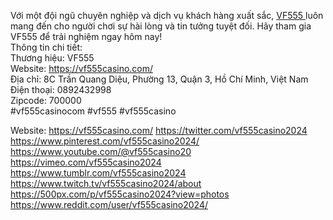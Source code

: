 <p>Với một đội ngũ chuyên nghiệp và dịch vụ khách hàng xuất sắc, <a target="_blank" href="https://vf555casino.com/" rel="noreferrer noopener">VF555 </a>luôn mang đến cho người chơi sự hài lòng và tin tưởng tuyệt đối. Hãy tham gia VF555 để trải nghiệm ngay hôm nay!<br>Thông tin chi tiết:<br>Thương hiệu: VF555<br>Website: <a target="_blank" href="https://vf555casino.com/" rel="noreferrer noopener">https://vf555casino.com/</a><br>Địa chỉ: 8C Trần Quang Diệu, Phường 13, Quận 3, Hồ Chí Minh, Việt Nam<br>Điện thoại: 0892432998<br>Zipcode: 700000<br>#vf555casinocom #vf555 #vf555casino</p>
Website: 
<a href="https://vf555casino.com/">https://vf555casino.com/</a>
<a href="https://twitter.com/vf555casino2024">https://twitter.com/vf555casino2024</a>
<a href="https://www.pinterest.com/vf555casino2024/">https://www.pinterest.com/vf555casino2024/</a>
<a href="https://www.youtube.com/@vf555casino20">https://www.youtube.com/@vf555casino20</a>
<a href="https://vimeo.com/vf555casino2024">https://vimeo.com/vf555casino2024</a>
<a href="https://www.tumblr.com/vf555casino2024">https://www.tumblr.com/vf555casino2024</a>
<a href="https://www.twitch.tv/vf555casino2024/about">https://www.twitch.tv/vf555casino2024/about</a>
<a href="https://500px.com/p/vf555casino2024?view=photos">https://500px.com/p/vf555casino2024?view=photos</a>
<a href="https://www.reddit.com/user/vf555casino2024/">https://www.reddit.com/user/vf555casino2024/</a>
